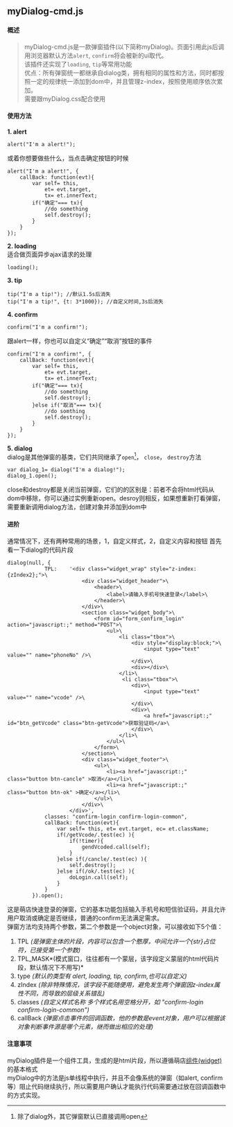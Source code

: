 ## myDialog-cmd.js

####  概述
> myDialog-cmd.js是一款弹窗插件(以下简称myDialog)。页面引用此js后调用浏览器默认方法`alert`, `confirm`将会被新的ui取代。   
> 该插件还实现了`loading`, `tip`等常用功能  
> 优点：所有弹窗统一都继承自dialog类，拥有相同的属性和方法，同时都按照一定的规律统一添加到dom中，并且管理z-index，按照使用顺序依次累加。  
> 需要跟myDialog.css配合使用

####  使用方法
 **1. alert**  

```
alert("I'm a alert!");
```
或着你想要做些什么，当点击确定按钮的时候  

```
alert("I'm a alert!", {
	callBack: function(evt){
		var self= this,
			et= evt.target,
			tx= et.innerText;
		if("确定"=== tx){
			//do something
			self.destroy();
		}
	}
});
```
**2. loading**    
适合做页面异步ajax请求的处理

```
loading();
```
**3. tip**  

```
tip("I'm a tip!"); //默认1.5s后消失
tip("I'm a tip!", {t: 3*1000}); //自定义时间,3s后消失
```
**4. confirm**  

```
confirm("I'm a confirm!");
```
跟alert一样，你也可以自定义“确定”“取消”按钮的事件  

```
confirm("I'm a confirm!", {
	callBack: function(evt){
		var self= this,
			et= evt.target,
			tx= et.innerText;
		if("确定"=== tx){
			//do something
			self.destroy();
		}else if("取消"=== tx){
			//do somthing
			self.destroy();
		}
	}
});
```
**5. dialog**  
dialog是其他弹窗的基类，它们共同继承了`open`[^1]， `close`， `destroy`方法

```
var dialog_1= dialog("I'm a dialog!");
dialog_1.open();
```
close和destroy都是关闭当前弹窗，它们的的区别是：前者不会将html代码从dom中移除，你可以通过实例重新open。desroy则相反，如果想重新打看弹窗，需要重新调用dialog方法，创建对象并添加到dom中
[^1]: 除了dialog外，其它弹窗默认已直接调用open  

####  进阶
通常情况下，还有两种常用的场景，1，自定义样式，2，自定义内容和按钮
首先看一下dialog的代码片段   

```
dialog(null, {
            TPL:    '<div class="widget_wrap" style="z-index:{zIndex2};">\
                        <div class="widget_header">\
                            <header>\
                                <label>请输入手机号快速登录</label>\
                            </header>\
                        </div>\
                        <section class="widget_body">\
                            <form id="form_confirm_login" action="javascript:;" method="POST">\
                                <ul>\
                                    <li class="tbox">\
                                        <div style="display:block;">\
                                            <input type="text" value="" name="phoneNo" />\
                                        </div>\
                                        <div></div>\
                                    </li>\
                                     <li class="tbox">\
                                        <div>\
                                            <input type="text" value="" name="vcode" />\
                                        </div>\
                                        <div>\
                                            <a href="javascript:;" id="btn_getVcode" class="btn-getVcode">获取验证码</a>\
                                        </div>\
                                    </li>\
                                </ul>\
                            </form>\
                        </section>\
                        <div class="widget_footer">\
                            <ul>\
                                <li><a href="javascript:;" class="button btn-cancle" >取消</a></li>\
                                <li><a href="javascript:;" class="button btn-ok" >确定</a></li>\
                            </ul>\
                        </div>\
                    </div>',
            classes: "confirm-login confirm-login-common",
            callBack: function(evt){
                var self= this, et= evt.target, ec= et.className;
                if(/getVcode/.test(ec) ){
                    if(!timer){
                        gendVcoded.call(self);
                    }
                }else if(/cancle/.test(ec) ){
                    self.destroy();
                }else if(/ok/.test(ec) ){
                    doLogin.call(self);
                }
            }
        }).open();
```

这是萌店快速登录的弹窗，它的基本功能包括输入手机号和短信验证码，并且允许用户取消或确定是否继续，普通的confirm无法满足需求。  
弹窗方法均支持两个参数，第二个参数是一个object对象，可以接收如下5个值： 

 
1. TPL *(是弹窗主体的片段，内容可以包含一个憨厚，中间允许一个{str}占位符，已接受第一个参数)*  
2. TPL_MASK*(模式窗口，往往都有一个蒙层，该字段定义蒙层的html代码片段，默认情况下不用写)*  
3. type *(默认的类型有 alert, loading, tip, confirm,也可以自定义)*  
4. zIndex *(除非特殊情况，该字段不能随便用，避免发生两个弹窗因z-index属性不同，而导致的层级关系错乱)*   
5. classes *(自定义样式名称 多个样式名用空格分开，如 "confirm-login confirm-login-common")*   
6. callBack *(弹窗点击事件的回调函数，他的参数是event对象，用户可以根据该对象判断事件源是哪个元素，继而做出相应的处理)*   



####  注意事项
myDialog插件是一个组件工具，生成的是html片段，所以遵循萌店[组件(widget)](/widget.md)的基本格式  
myDialog中的方法是js单线程中执行，并且不会像系统的弹窗（如alert, confirm等）阻止代码继续执行，所以需要用户确认才能执行代码需要通过放在回调函数中的方式实现。  
